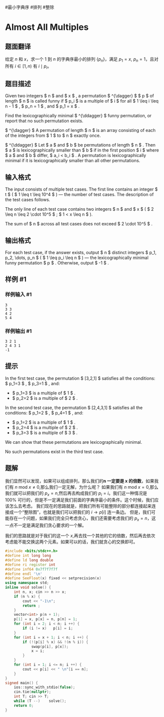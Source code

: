 #最小字典序 #排列  #整除
# Almost All Multiples

## 题面翻译

给定 $n$ 和 $x$，求一个 $1$ 到 $n$ 的字典序最小的排列 $\{ p_n \}$，满足 $p_1 = x, \ p_n = 1$，且对所有 $i \in [1, n)$ 有 $i \mid p_i$。

## 题目描述

Given two integers $ n $ and $ x $ , a permutation $ ^{\dagger} $ $ p $ of length $ n $ is called funny if $ p_i $ is a multiple of $ i $ for all $ 1 \leq i \leq n - 1 $ , $ p_n = 1 $ , and $ p_1 = x $ .

Find the lexicographically minimal $ ^{\ddagger} $ funny permutation, or report that no such permutation exists.

 $ ^{\dagger} $ A permutation of length $ n $ is an array consisting of each of the integers from $ 1 $ to $ n $ exactly once.

 $ ^{\ddagger} $ Let $ a $ and $ b $ be permutations of length $ n $ . Then $ a $ is lexicographically smaller than $ b $ if in the first position $ i $ where $ a $ and $ b $ differ, $ a_i < b_i $ . A permutation is lexicographically minimal if it is lexicographically smaller than all other permutations.

## 输入格式

The input consists of multiple test cases. The first line contains an integer $ t $ ( $ 1 \leq t \leq 10^4 $ ) — the number of test cases. The description of the test cases follows.

The only line of each test case contains two integers $ n $ and $ x $ ( $ 2 \leq n \leq 2 \cdot 10^5 $ ; $ 1 < x \leq n $ ).

The sum of $ n $ across all test cases does not exceed $ 2 \cdot 10^5 $ .

## 输出格式

For each test case, if the answer exists, output $ n $ distinct integers $ p_1, p_2, \dots, p_n $ ( $ 1 \leq p_i \leq n $ ) — the lexicographically minimal funny permutation $ p $ . Otherwise, output $ -1 $ .

## 样例 #1

### 样例输入 #1

```
3
3 3
4 2
5 4
```

### 样例输出 #1

```
3 2 1 
2 4 3 1 
-1
```

## 提示

In the first test case, the permutation $ [3,2,1] $ satisfies all the conditions: $ p_1=3 $ , $ p_3=1 $ , and:

- $ p_1=3 $ is a multiple of $ 1 $ .
- $ p_2=2 $ is a multiple of $ 2 $ .

In the second test case, the permutation $ [2,4,3,1] $ satisfies all the conditions: $ p_1=2 $ , $ p_4=1 $ , and:

- $ p_1=2 $ is a multiple of $ 1 $ .
- $ p_2=4 $ is a multiple of $ 2 $ .
- $ p_3=3 $ is a multiple of $ 3 $ .

We can show that these permutations are lexicographically minimal.

No such permutations exist in the third test case.

## 题解
我们显然可以发现，如果可以组成排列，那么我们的**n 一定要是 x 的倍数**，如果我们有 $n \text{ mod }x\neq 0$,那么我们一定无解，为什么呢？
如果我们有 $n \text{ mod } x=0$,那么我们就可以把我们的 $p_{x}=n$,然后再去构成我们的 $p_{i}=i$。我们这一种情况是 $100\%$ 可行的，但是不一定满足我们前面的字典序最小的条件。这个时候，我们应该怎么去考虑。
我们现在的思路就是，把我们所有可能整除的部分都连接起来连接成一个“整除图”，也就是我们可以把我们的 $i\to p[i]$ 连一条边。
但是，我们可能存在一个问题，如果我们完全只考虑贪心，我们还需要考虑我们的 $p_{x}=n$，这一点不一定是满足我们贪心要求的一个解。

我们的思路就是对于我们的这一个 $x$,再去找一个其他的它的倍数，然后再去依次考虑能不能交换这两个元素。如果可以的话，我们就贪心的交换即可。
```cpp
#include <bits/stdc++.h>
#define int long long
#define ld long double
#define ri register int
#define inf64 0x7f7f7f7f
#define endl '\n'
#define SeeFloat(x) fixed << setprecision(x)
using namespace std;
inline void solve() {
    int n, x; cin >> n >> x;
    if (n % x) {
        cout << "-1\n";
        return ;
    }
    vector<int> p(n + 1);
    p[1] = x, p[x] = n, p[n] = 1;
    for (int i = 2; i < n; i ++) {
        if (i != x)   p[i] = i;
    }
    for (int i = x + 1; i < n; i ++) {
        if (!(p[i] % x) && !(n % i)) {
            swap(p[i], p[x]);
            x = i;
        }
    }
    for (int i = 1; i <= n; i ++) {
        cout << p[i] << " \n"[i == n];
    }
}
signed main() {
	ios::sync_with_stdio(false);
	cin.tie(nullptr);
    int T; cin >> T;
    while (T --)    solve();
	return 0;
}
```